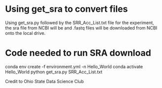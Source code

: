 # Using get_sra to convert files

Using get_sra.py followed by the SRR_Acc_List.txt file for the experiment, the sra file from NCBI will be and .fastq files will be downloaded from NCBI onto the local drive.

# Code needed to run SRA download

conda env create -f environment.yml -n Hello_World
conda activate Hello_World
python get_sra.py SRR_Acc_List.txt


Credit to Ohio State Data Science Club
